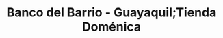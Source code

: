 ---
title: "Banco del Barrio - Guayaquil;Tienda Doménica"
url: /loja-ecuador/banco-del-barrio-guayaquil-tienda-domenica/
shop: comodidad
---